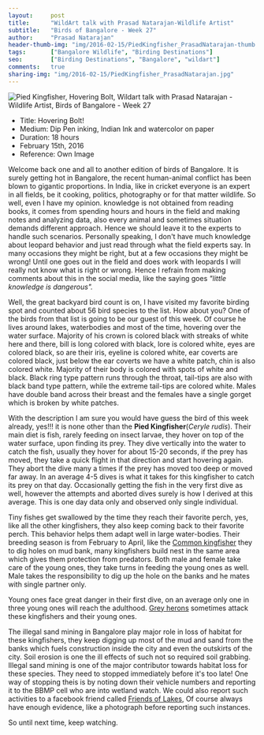 ```yaml
---
layout:     post
title:      "WildArt talk with Prasad Natarajan-Wildlife Artist"
subtitle:   "Birds of Bangalore - Week 27"
author:     "Prasad Natarajan"
header-thumb-img: "img/2016-02-15/PiedKingfisher_PrasadNatarajan-thumb.jpg"
tags:       ["Bangalore Wildlife", "Birding Destinations"]
seo: 		["Birding Destinations", "Bangalore", "wildart"]
comments:   true
sharing-img: "img/2016-02-15/PiedKingfisher_PrasadNatarajan.jpg"
---
```



<img src="{{ site.baseurl }}/img/2016-02-15/PiedKingfisher_PrasadNatarajan.jpg" alt="Pied Kingfisher, Hovering Bolt, Wildart talk with Prasad Natarajan - Wildlife Artist, Birds of Bangalore - Week 27">

<p>
	<ul>
		 <li>Title: Hovering Bolt!</li>
		 <li>Medium: Dip Pen inking, Indian Ink and watercolor on paper</li>
		 <li>Duration: 18 hours</li>
		 <li>February 15th, 2016</li>
		 <li>Reference: Own Image</li>
 	</ul>
</p>

<p>
Welcome back one and all to another edition of birds of Bangalore. It is surely getting hot in Bangalore, the recent human-animal conflict has been blown to gigantic proportions. In India, like in cricket everyone is an expert in all fields, be it cooking, politics, photography or for that matter wildlife. So well, even I have my opinion. knowledge is not obtained from reading books, it comes from spending hours and hours in the field and making notes and analyzing data, also every animal and sometimes situation demands different approach. Hence we should leave it to the experts to handle such scenarios. Personally speaking, I don't have much knowledge about leopard behavior and just read through what the field experts say. In many occasions they might be right, but at a few occasions they might be wrong! Until one goes out in the field and does work with leopards I will really not know what is right or wrong. Hence I refrain from making comments about this in the social media, like the saying goes <em>"little knowledge is dangerous".</em>
</p>

<p>
Well, the great backyard bird count is on, I have visited my favorite birding spot and counted about 56 bird species to the list. How about you? One of the birds from that list is going to be our guest of this week. Of course he lives around lakes, waterbodies and most of the time, hovering over the water surface. Majority of his crown is colored black with streaks of white here and there, bill is long colored with black, lore is colored white, eyes are colored black, so are their iris, eyeline is colored white, ear coverts are colored black, just below the ear coverts we have a white patch, chin is also colored white. Majority of their body is colored with spots of white and black. Black ring type pattern runs through the throat, tail-tips are also with black band type pattern, while the extreme tail-tips are colored white. Males have double band across their breast and the females have a single gorget which is broken by white patches.
</p>

<p>
With the description I am sure you would have guess the bird of this week already, yes!!! it is none other than the <strong>Pied Kingfisher</strong>(<em>Ceryle rudis</em>). Their main diet is fish, rarely feeding on insect larvae, they hover on top of the water surface, upon finding its prey. They dive vertically into the water to catch the fish, usually they hover for about 15-20 seconds, if the prey has moved, they take a quick flight in that direction and start hovering again. They abort the dive many a times if the prey has moved too deep or moved far away. In an average 4-5 dives is what it takes for this kingfisher to catch its prey on that day. Occasionally getting the fish in the very first dive as well, however the attempts and aborted dives surely is how I derived at this average. This is one day data only and observed only single individual.
</p>

<p>
Tiny fishes get swallowed by the time they reach their favorite perch, yes, like all the other kingfishers, they also keep coming back to their favorite perch. This behavior helps them adapt well in large water-bodies. Their breeding season is from February to April, like the <a href="{{ site.baseurl }}/wildart/2016-01-11-KingFisher.html" target="_blank">Common kingfisher</a> they to dig holes on mud bank, many kingfishers build nest in the same area which gives them protection from predators. Both male and female take care of the young ones, they take turns in feeding the young ones as well. Male takes the responsibility to dig up the hole on the banks and he mates with single partner only. 
</p>

<p>
Young ones face great danger in their first dive, on an average only one in three young ones will reach the adulthood. <a href="{{ site.baseurl }}/wildart/2015-09-21-GreyHeron.html" target="_blank">Grey herons</a> sometimes attack these kingfishers and their young ones. 
</p>

<p>
The illegal sand mining in Bangalore play major role in loss of habitat for these kingfishers, they keep digging up most of the mud and sand from the banks which fuels construction inside the city and even the outskirts of the city. Soil erosion is one the ill effects of such not so required soil grabbing. Illegal sand mining is one of the major contributor towards habitat loss for these species. They need to stopped immediately before it's too late! One way of stopping theis is by noting down their vehicle numbers and reporting it to the BBMP cell who are into wetland watch. We could also report such activities to a facebook friend called <a href="https://www.facebook.com/friendsof.fol" target="_blank">Friends of Lakes</a>, Of course always have enough evidence, like a photograph before reporting such instances. 
</p>

<p>
So until next time, keep watching.
</p>